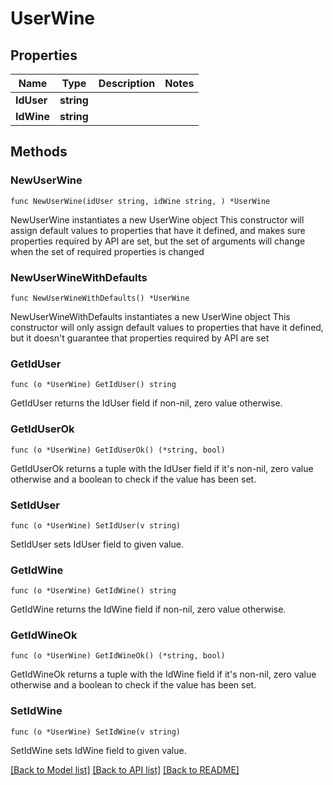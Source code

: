 # UserWine

## Properties

Name | Type | Description | Notes
------------ | ------------- | ------------- | -------------
**IdUser** | **string** |  | 
**IdWine** | **string** |  | 

## Methods

### NewUserWine

`func NewUserWine(idUser string, idWine string, ) *UserWine`

NewUserWine instantiates a new UserWine object
This constructor will assign default values to properties that have it defined,
and makes sure properties required by API are set, but the set of arguments
will change when the set of required properties is changed

### NewUserWineWithDefaults

`func NewUserWineWithDefaults() *UserWine`

NewUserWineWithDefaults instantiates a new UserWine object
This constructor will only assign default values to properties that have it defined,
but it doesn't guarantee that properties required by API are set

### GetIdUser

`func (o *UserWine) GetIdUser() string`

GetIdUser returns the IdUser field if non-nil, zero value otherwise.

### GetIdUserOk

`func (o *UserWine) GetIdUserOk() (*string, bool)`

GetIdUserOk returns a tuple with the IdUser field if it's non-nil, zero value otherwise
and a boolean to check if the value has been set.

### SetIdUser

`func (o *UserWine) SetIdUser(v string)`

SetIdUser sets IdUser field to given value.


### GetIdWine

`func (o *UserWine) GetIdWine() string`

GetIdWine returns the IdWine field if non-nil, zero value otherwise.

### GetIdWineOk

`func (o *UserWine) GetIdWineOk() (*string, bool)`

GetIdWineOk returns a tuple with the IdWine field if it's non-nil, zero value otherwise
and a boolean to check if the value has been set.

### SetIdWine

`func (o *UserWine) SetIdWine(v string)`

SetIdWine sets IdWine field to given value.



[[Back to Model list]](../README.md#documentation-for-models) [[Back to API list]](../README.md#documentation-for-api-endpoints) [[Back to README]](../README.md)


